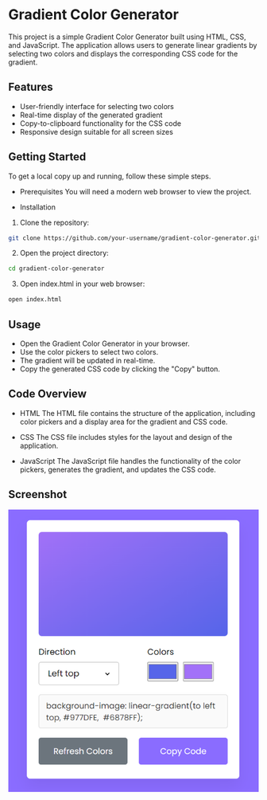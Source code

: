 # Gradient Color Generator
This project is a simple Gradient Color Generator built using HTML, CSS, and JavaScript. The application allows users to generate linear gradients by selecting two colors and displays the corresponding CSS code for the gradient.

## Features
* User-friendly interface for selecting two colors
* Real-time display of the generated gradient
* Copy-to-clipboard functionality for the CSS code
* Responsive design suitable for all screen sizes

## Getting Started
To get a local copy up and running, follow these simple steps.

* Prerequisites
You will need a modern web browser to view the project.

* Installation
1. Clone the repository:

```bash
git clone https://github.com/your-username/gradient-color-generator.git
```

2. Open the project directory:

```bash
cd gradient-color-generator
```

3. Open index.html in your web browser:

```bash
open index.html
```

## Usage
* Open the Gradient Color Generator in your browser.
* Use the color pickers to select two colors.
* The gradient will be updated in real-time.
* Copy the generated CSS code by clicking the "Copy" button.

## Code Overview
* HTML
The HTML file contains the structure of the application, including color pickers and a display area for the gradient and CSS code.

* CSS
The CSS file includes styles for the layout and design of the application.

* JavaScript
The JavaScript file handles the functionality of the color pickers, generates the gradient, and updates the CSS code.

## Screenshot

![alt text](image.png)
 